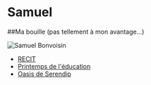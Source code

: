 # Samuel

##Ma bouille (pas tellement à mon avantage...)

![Samuel Bonvoisin](http://www.territoiresweb.com/wp-content/uploads/2014/12/IMG_3782.jpg)

* [RECIT](http://www.recit.net/)
* [Printemps de l'éducation](http://www.printemps-education.org/)
* [Oasis de Serendip](http://www.oasisdeserendip.net/)
